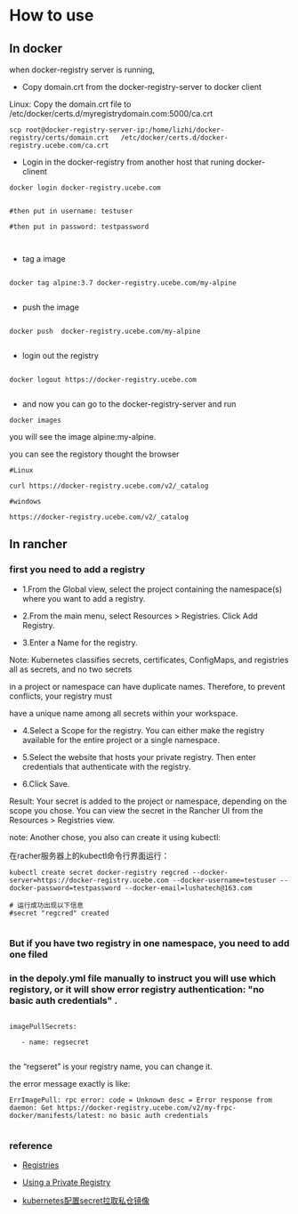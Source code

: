 # How to use


## In docker


when docker-registry server is running, 


* Copy domain.crt from the docker-registry-server to docker client



Linux: Copy the domain.crt file to /etc/docker/certs.d/myregistrydomain.com:5000/ca.crt


```
scp root@docker-registry-server-ip:/home/lizhi/docker-registry/certs/domain.crt   /etc/docker/certs.d/docker-registry.ucebe.com/ca.crt

```



* Login in the docker-registry from another host that runing docker-clinent


```
docker login docker-registry.ucebe.com


#then put in username: testuser

#then put in password: testpassword



```


* tag a image

```

docker tag alpine:3.7 docker-registry.ucebe.com/my-alpine


```



* push the image



```

docker push  docker-registry.ucebe.com/my-alpine


```

* login out the registry


```

docker logout https://docker-registry.ucebe.com


```



* and now you can go to the docker-registry-server and run


```
docker images

```
you will see the image alpine:my-alpine.



you can see the registory thought the browser

```
#Linux

curl https://docker-registry.ucebe.com/v2/_catalog

#windows

https://docker-registry.ucebe.com/v2/_catalog

```




## In rancher

### first you need to add a registry

* 1.From the Global view, select the project containing the namespace(s) where you want to add a registry.

* 2.From the main menu, select Resources > Registries. Click Add Registry.

* 3.Enter a Name for the registry.


Note:
Kubernetes classifies secrets, certificates, ConfigMaps, and registries all as secrets, and no two secrets 

in a project or namespace can have duplicate names. Therefore, to prevent conflicts, your registry must 

have a unique name among all secrets within your workspace.


* 4.Select a Scope for the registry. You can either make the registry available for the entire project or a single namespace.

* 5.Select the website that hosts your private registry. Then enter credentials that authenticate with the registry.

* 6.Click Save.

Result: Your secret is added to the project or namespace, depending on the scope you chose. You can view the secret in the Rancher UI from the Resources > Registries view.



note: Another chose, you also can create it using kubectl:


在racher服务器上的kubectl命令行界面运行：
```
kubectl create secret docker-registry regcred --docker-server=https://docker-registry.ucebe.com --docker-username=testuser --docker-password=testpassword --docker-email=lushatech@163.com

# 运行成功出现以下信息
#secret "regcred" created


```






### But if you have two registry in one namespace, you need to add one filed
### in the depoly.yml file manually to instruct you will use which registory, or it will show error registry authentication: "no basic auth credentials" .



```

imagePullSecrets:

   - name: regsecret
   
```


the “regseret” is your registry name, you can change it.


the error message exactly is like:

```
ErrImagePull: rpc error: code = Unknown desc = Error response from daemon: Get https://docker-registry.ucebe.com/v2/my-frpc-docker/manifests/latest: no basic auth credentials


```



### reference

* [Registries](https://rancher.com/docs/rancher/v2.x/en/k8s-in-rancher/registries/)

* [Using a Private Registry](https://kubernetes.io/docs/concepts/containers/images/#using-a-private-registry)

* [kubernetes配置secret拉取私仓镜像](https://www.jianshu.com/p/fd13c2762d81)

